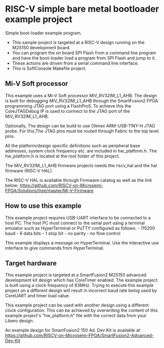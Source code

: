 #                   RISC-V simple bare metal bootloader example project


Simple boot-loader example program.
 *  This sample project is targeted at a RISC-V design running on the M2S150 development board.
 *  You can program the on board SPI Flash from a command line program and have the
    boot-loader load a program from SPI Flash and jump to it.
 *  These actions are driven from a serial command line interface.
  *  This is SoftConsole Makefile project.

##                            Mi-V Soft processor
This example uses a Mi-V Soft processor MiV_RV32IM_L1_AHB. The design is 
built for debugging MiV_RV32IM_L1_AHB through the SmartFusion2 FPGA programming 
JTAG port using a FlashPro5. To achieve this the CoreJTAGDebug IP is used to 
connect to the JTAG port of the MiV_RV32IM_L1_AHB.

Optionally, The design can be build to use Olimex ARM-USB-TINY-H JTAG probe. 
For this,The JTAG pins must be routed through Fabric to the top level pins.

All the platform/design specific definitions such as peripheral base addresses,
system clock frequency etc. are included in hw_platform.h. The hw_platform.h is 
located at the root folder of this project.

The MiV_RV32IM_L1_AHB firmware projects needs the riscv_hal and the hal firmware
(RISC-V HAL).

The RISC-V HAL is available through Firmware catalog as well as the link below:
   https://github.com/RISCV-on-Microsemi-FPGA/Solutions/tree/master/Mi-V-Firmware

##                            How to use this example
This example project requires USB-UART interface to be connected to a host PC. 
The host PC must connect to the serial port using a terminal emulator such as
HyperTerminal or PuTTY configured as follows:
    - 115200 baud
    - 8 data bits
    - 1 stop bit
    - no parity
    - no flow control

This example displays a message on HyperTerminal. Use the interactive use interface
to give commands from HyperTerminal.

##                                Target hardware
This example project is targeted at a SmartFusion2 M2S150 advanced development kit
design which has CoreTimer enabled. 
The example project is built using a clock frequency of 83MHz. Trying to execute 
this example project on a different design will result in incorrect baud rate 
being used by CoreUART and timer load value.

This example project can be used with another design using a different clock
configuration. This can be achieved by overwriting the content of this example
project's "hw_platform.h" file with the correct data from your Libero design.

An example design for SmartFusion2 150 Ad. Dev Kit is available at 
https://github.com/RISCV-on-Microsemi-FPGA/SmartFusion2-Advanced-Dev-Kit
